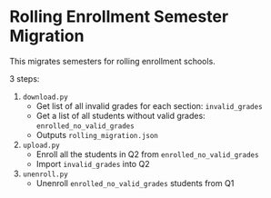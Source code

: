 # Rolling Enrollment Semester Migration

This migrates semesters for rolling enrollment schools.

3 steps:

1. `download.py`
    - Get list of all invalid grades for each section: `invalid_grades`
    - Get a list of all students without valid grades: `enrolled_no_valid_grades`
    - Outputs `rolling_migration.json`
1. `upload.py`
    - Enroll all the students in Q2 from `enrolled_no_valid_grades`
    - Import `invalid_grades` into Q2
1. `unenroll.py`
    - Unenroll `enrolled_no_valid_grades` students from Q1

